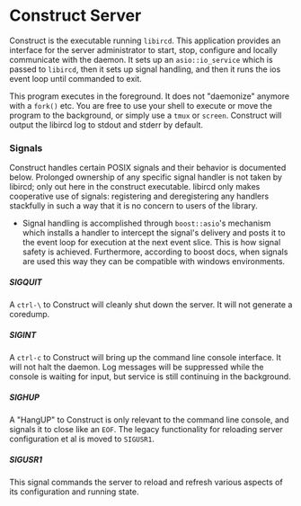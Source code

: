 # Construct Server

Construct is the executable running `libircd`. This application provides an
interface for the server administrator to start, stop, configure and locally
communicate with the daemon. It sets up an `asio::io_service` which is passed
to `libircd`, then it sets up signal handling, and then it runs the ios event
loop until commanded to exit.

This program executes in the foreground. It does not "daemonize" anymore with a
`fork()` etc. You are free to use your shell to execute or move the program
to the background, or simply use a `tmux` or `screen`. Construct will output
the libircd log to stdout and stderr by default.

### Signals

Construct handles certain POSIX signals and their behavior is documented
below. Prolonged ownership of any specific signal handler is not taken by
libircd; only out here in the construct executable. libircd only makes
cooperative use of signals: registering and deregistering any handlers
stackfully in such a way that it is no concern to users of the library.

* Signal handling is accomplished through `boost::asio`'s mechanism which
installs a handler to intercept the signal's delivery and posts it to the
event loop for execution at the next event slice. This is how signal safety
is achieved. Furthermore, according to boost docs, when signals are used
this way they can be compatible with windows environments.

##### SIGQUIT

A `ctrl-\` to Construct will cleanly shut down the server. It will not generate
a coredump.

##### SIGINT

A `ctrl-c` to Construct will bring up the command line console interface. It
will not halt the daemon. Log messages will be suppressed while the console
is waiting for input, but service is still continuing in the background.

##### SIGHUP

A "HangUP" to Construct is only relevant to the command line console, and
signals it to close like an `EOF`. The legacy functionality for reloading
server configuration et al is moved to `SIGUSR1`.

##### SIGUSR1

This signal commands the server to reload and refresh various aspects of its
configuration and running state.
